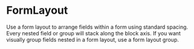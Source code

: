 # FormLayout

Use a form layout to arrange fields within a form using standard spacing. Every
nested field or group will stack along the block axis. If you want visually group
fields nested in a form layout, use a form layout group.

